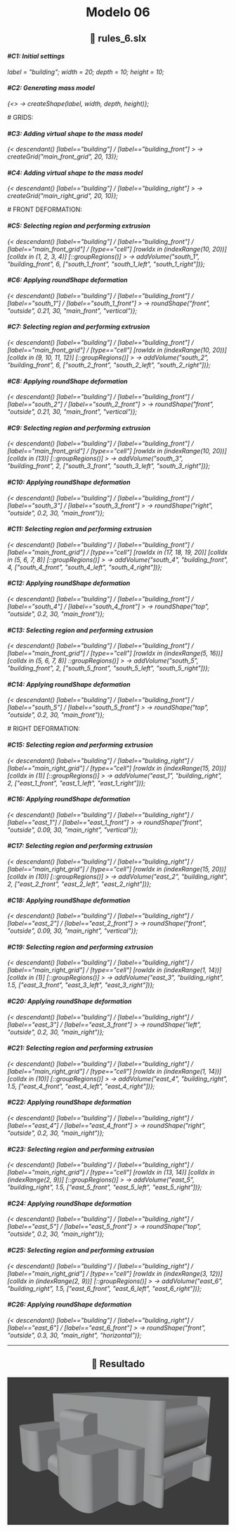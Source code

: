 <h1 align="center">Modelo 06</h2>

<h2 align="center">📝 rules_6.slx</h2>

#### **_\#C1: Initial settings_**

_label = "building"; width = 20; depth = 10; height = 10;_

#### **_\#C2: Generating mass model_**

_{<> -> createShape(label, width, depth, height)};_

\# GRIDS:

#### **_\#C3: Adding virtual shape to the mass model_**

_{< descendant() [label=="building"] / [label=="building_front"] > -> createGrid("main_front_grid", 20, 13)};_

#### **_\#C4: Adding virtual shape to the mass model_**

_{< descendant() [label=="building"] / [label=="building_right"] > -> createGrid("main_right_grid", 20, 10)};_

\# FRONT DEFORMATION:

#### **_\#C5: Selecting region and performing extrusion_**

_{< descendant() [label=="building"] / [label=="building_front"] / [label=="main_front_grid"] / [type=="cell"] [rowIdx in (indexRange(10, 20))] [colIdx in (1, 2, 3, 4)] [::groupRegions()] > -> addVolume("south_1", "building_front", 6, ["south_1_front", "south_1_left", "south_1_right"])};_

#### **_\#C6: Applying roundShape deformation_**

_{< descendant() [label=="building"] / [label=="building_front"] / [label=="south_1"] / [label=="south_1_front"] > -> roundShape("front", "outside", 0.21, 30, "main_front", "vertical")};_

#### **_\#C7: Selecting region and performing extrusion_**

_{< descendant() [label=="building"] / [label=="building_front"] / [label=="main_front_grid"] / [type=="cell"] [rowIdx in (indexRange(10, 20))] [colIdx in (9, 10, 11, 12)] [::groupRegions()] > -> addVolume("south_2", "building_front", 6, ["south_2_front", "south_2_left", "south_2_right"])};_

#### **_\#C8: Applying roundShape deformation_**

_{< descendant() [label=="building"] / [label=="building_front"] / [label=="south_2"] / [label=="south_2_front"] > -> roundShape("front", "outside", 0.21, 30, "main_front", "vertical")};_

#### **_\#C9: Selecting region and performing extrusion_**

_{< descendant() [label=="building"] / [label=="building_front"] / [label=="main_front_grid"] / [type=="cell"] [rowIdx in (indexRange(10, 20))] [colIdx in (13)] [::groupRegions()] > -> addVolume("south_3", "building_front", 2, ["south_3_front", "south_3_left", "south_3_right"])};_

#### **_\#C10: Applying roundShape deformation_**

_{< descendant() [label=="building"] / [label=="building_front"] / [label=="south_3"] / [label=="south_3_front"] > -> roundShape("right", "outside", 0.2, 30, "main_front")};_

#### **_\#C11: Selecting region and performing extrusion_**

_{< descendant() [label=="building"] / [label=="building_front"] / [label=="main_front_grid"] / [type=="cell"] [rowIdx in (17, 18, 19, 20)] [colIdx in (5, 6, 7, 8)] [::groupRegions()] > -> addVolume("south_4", "building_front", 4, ["south_4_front", "south_4_left", "south_4_right"])};_

#### **_\#C12: Applying roundShape deformation_**

_{< descendant() [label=="building"] / [label=="building_front"] / [label=="south_4"] / [label=="south_4_front"] > -> roundShape("top", "outside", 0.2, 30, "main_front")};_

#### **_\#C13: Selecting region and performing extrusion_**

_{< descendant() [label=="building"] / [label=="building_front"] / [label=="main_front_grid"] / [type=="cell"] [rowIdx in (indexRange(5, 16))] [colIdx in (5, 6, 7, 8)] ::groupRegions()] > -> addVolume("south_5", "building_front", 2, ["south_5_front", "south_5_left", "south_5_right"])};_

#### **_\#C14: Applying roundShape deformation_**

_{< descendant() [label=="building"] / [label=="building_front"] / [label=="south_5"] / [label=="south_5_front"] > -> roundShape("top", "outside", 0.2, 30, "main_front")};_

\# RIGHT DEFORMATION:

#### **_\#C15: Selecting region and performing extrusion_**

_{< descendant() [label=="building"] / [label=="building_right"] / [label=="main_right_grid"] / [type=="cell"] [rowIdx in (indexRange(15, 20))] [colIdx in (1)] [::groupRegions()] > -> addVolume("east_1", "building_right", 2, ["east_1_front", "east_1_left", "east_1_right"])};_

#### **_\#C16: Applying roundShape deformation_**

_{< descendant() [label=="building"] / [label=="building_right"] / [label=="east_1"] / [label=="east_1_front"] > -> roundShape("front", "outside", 0.09, 30, "main_right", "vertical")};_

#### **_\#C17: Selecting region and performing extrusion_**

_{< descendant() [label=="building"] / [label=="building_right"] / [label=="main_right_grid"] / [type=="cell"] [rowIdx in (indexRange(15, 20))] [colIdx in (10)] [::groupRegions()] > -> addVolume("east_2", "building_right", 2, ["east_2_front", "east_2_left", "east_2_right"])};_

#### **_\#C18: Applying roundShape deformation_**

_{< descendant() [label=="building"] / [label=="building_right"] / [label=="east_2"] / [label=="east_2_front"] > -> roundShape("front", "outside", 0.09, 30, "main_right", "vertical")};_

#### **_\#C19: Selecting region and performing extrusion_**

_{< descendant() [label=="building"] / [label=="building_right"] / [label=="main_right_grid"] / [type=="cell"] [rowIdx in (indexRange(1, 14))] [colIdx in (1)] [::groupRegions()] > -> addVolume("east_3", "building_right", 1.5, ["east_3_front", "east_3_left", "east_3_right"])};_

#### **_\#C20: Applying roundShape deformation_**

_{< descendant() [label=="building"] / [label=="building_right"] / [label=="east_3"] / [label=="east_3_front"] > -> roundShape("left", "outside", 0.2, 30, "main_right")};_

#### **_\#C21: Selecting region and performing extrusion_**

_{< descendant() [label=="building"] / [label=="building_right"] / [label=="main_right_grid"] / [type=="cell"] [rowIdx in (indexRange(1, 14))] [colIdx in (10)] [::groupRegions()] > -> addVolume("east_4", "building_right", 1.5, ["east_4_front", "east_4_left", "east_4_right"])};_

#### **_\#C22: Applying roundShape deformation_**

_{< descendant() [label=="building"] / [label=="building_right"] / [label=="east_4"] / [label=="east_4_front"] > -> roundShape("right", "outside", 0.2, 30, "main_right")};_

#### **_\#C23: Selecting region and performing extrusion_**

_{< descendant() [label=="building"] / [label=="building_right"] / [label=="main_right_grid"] / [type=="cell"] [rowIdx in (13, 14)] [colIdx in (indexRange(2, 9))] [::groupRegions()] > -> addVolume("east_5", "building_right", 1.5, ["east_5_front", "east_5_left", "east_5_right"])};_

#### **_\#C24: Applying roundShape deformation_**

_{< descendant() [label=="building"] / [label=="building_right"] / [label=="east_5"] / [label=="east_5_front"] > -> roundShape("top", "outside", 0.2, 30, "main_right")};_

#### **_\#C25: Selecting region and performing extrusion_**

_{< descendant() [label=="building"] / [label=="building_right"] / [label=="main_right_grid"] / [type=="cell"] [rowIdx in (indexRange(3, 12))] [colIdx in (indexRange(2, 9))] [::groupRegions()] > -> addVolume("east_6", "building_right", 1.5, ["east_6_front", "east_6_left", "east_6_right"])};_

#### **_\#C26: Applying roundShape deformation_**

_{< descendant() [label=="building"] / [label=="building_right"] / [label=="east_6"] / [label=="east_6_front"] > -> roundShape("front", "outside", 0.3, 30, "main_right", "horizontal")};_

---

<h2 align="center">🏢 Resultado</h2>

<div align="center">
  <img src="modelo_06.png" alt="Modelo 06">
</div>
